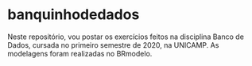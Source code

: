 # banquinhodedados
Neste repositório, vou postar os exercícios feitos na disciplina Banco de Dados, cursada no primeiro semestre de 2020, na UNICAMP. As modelagens foram realizadas no BRmodelo.  
